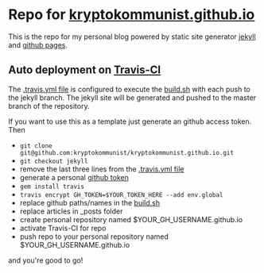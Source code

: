 # Repo for [kryptokommunist.github.io](https://kryptokommunist.github.io)

This is the repo for my personal blog powered by static site generator [jekyll](https://jekyllrb.com) and [github pages](https://pages.github.com).

## Auto deployment on [Travis-CI](https://travis-ci.org)

The [.travis.yml file](https://github.com/kryptokommunist/kryptokommunist.github.io/blob/jekyll/.travis.yml) is configured to execute the [build.sh](https://github.com/kryptokommunist/kryptokommunist.github.io/blob/jekyll/build.sh) with each push to the jekyll branch. The jekyll site will be generated and pushed to the master branch of the repository.

If you want to use this as a template just generate an github access token.  Then

- `git clone git@github.com:kryptokommunist/kryptokommunist.github.io.git`
- `git checkout jekyll`
- remove the last three lines from the [.travis.yml file](https://github.com/kryptokommunist/kryptokommunist.github.io/blob/jekyll/.travis.yml)
- generate a personal [github token](https://help.github.com/articles/creating-a-personal-access-token-for-the-command-line/)
- `gem install travis`
- `travis encrypt GH_TOKEN=$YOUR_TOKEN_HERE --add env.global`
- replace github paths/names in the [build.sh](https://github.com/kryptokommunist/kryptokommunist.github.io/blob/jekyll/build.sh)
- replace articles in _posts folder
- create personal repository named $YOUR_GH_USERNAME.github.io
- activate Travis-CI for repo
- push repo to your personal repository named $YOUR_GH_USERNAME.github.io

and you're good to go!
